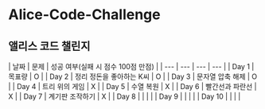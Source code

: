 # Alice-Code-Challenge
앨리스 코드 챌린지
---
| 날짜 | 문제 | 성공 여부(실패 시 점수 100점 만점) |
| --- | --- | --- | --- |
| Day 1 | 목표량 | O |
| Day 2 | 정리 정돈을 좋아하는 K씨 | O | 
| Day 3 | 문자열 압축 해제 | O |
| Day 4 | 트리 위의 게임 | X | 
| Day 5 | 수열 복원 | X | 
| Day 6 | 빨간선과 파란선 | X | 
| Day 7 | 계기판 조작하기 | X | 
| Day 8 |  |  |  |
| Day 9 |  |  |  |
| Day 10 |  |  |  |
